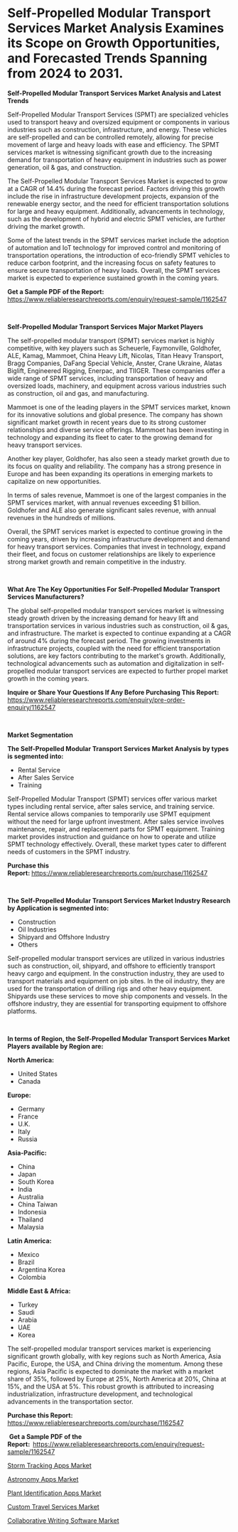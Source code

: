 <p><h1>Self-Propelled Modular Transport Services Market Analysis Examines its Scope on Growth Opportunities, and Forecasted Trends Spanning from 2024 to 2031.</h1></p><p><strong>Self-Propelled Modular Transport Services Market Analysis and Latest Trends</strong></p>
<p><p>Self-Propelled Modular Transport Services (SPMT) are specialized vehicles used to transport heavy and oversized equipment or components in various industries such as construction, infrastructure, and energy. These vehicles are self-propelled and can be controlled remotely, allowing for precise movement of large and heavy loads with ease and efficiency. The SPMT services market is witnessing significant growth due to the increasing demand for transportation of heavy equipment in industries such as power generation, oil & gas, and construction.</p><p>The Self-Propelled Modular Transport Services Market is expected to grow at a CAGR of 14.4% during the forecast period. Factors driving this growth include the rise in infrastructure development projects, expansion of the renewable energy sector, and the need for efficient transportation solutions for large and heavy equipment. Additionally, advancements in technology, such as the development of hybrid and electric SPMT vehicles, are further driving the market growth.</p><p>Some of the latest trends in the SPMT services market include the adoption of automation and IoT technology for improved control and monitoring of transportation operations, the introduction of eco-friendly SPMT vehicles to reduce carbon footprint, and the increasing focus on safety features to ensure secure transportation of heavy loads. Overall, the SPMT services market is expected to experience sustained growth in the coming years.</p></p>
<p><strong>Get a Sample PDF of the Report:&nbsp;</strong> <a href="https://www.reliableresearchreports.com/enquiry/request-sample/1162547">https://www.reliableresearchreports.com/enquiry/request-sample/1162547</a></p>
<p>&nbsp;</p>
<p><strong>Self-Propelled Modular Transport Services Major Market Players</strong></p>
<p><p>The self-propelled modular transport (SPMT) services market is highly competitive, with key players such as Scheuerle, Faymonville, Goldhofer, ALE, Kamag, Mammoet, China Heavy Lift, Nicolas, Titan Heavy Transport, Bragg Companies, DaFang Special Vehicle, Anster, Crane Ukraine, Alatas Biglift, Engineered Rigging, Enerpac, and TIIGER. These companies offer a wide range of SPMT services, including transportation of heavy and oversized loads, machinery, and equipment across various industries such as construction, oil and gas, and manufacturing.</p><p>Mammoet is one of the leading players in the SPMT services market, known for its innovative solutions and global presence. The company has shown significant market growth in recent years due to its strong customer relationships and diverse service offerings. Mammoet has been investing in technology and expanding its fleet to cater to the growing demand for heavy transport services.</p><p>Another key player, Goldhofer, has also seen a steady market growth due to its focus on quality and reliability. The company has a strong presence in Europe and has been expanding its operations in emerging markets to capitalize on new opportunities.</p><p>In terms of sales revenue, Mammoet is one of the largest companies in the SPMT services market, with annual revenues exceeding $1 billion. Goldhofer and ALE also generate significant sales revenue, with annual revenues in the hundreds of millions.</p><p>Overall, the SPMT services market is expected to continue growing in the coming years, driven by increasing infrastructure development and demand for heavy transport services. Companies that invest in technology, expand their fleet, and focus on customer relationships are likely to experience strong market growth and remain competitive in the industry.</p></p>
<p>&nbsp;</p>
<p><strong>What Are The Key Opportunities For Self-Propelled Modular Transport Services Manufacturers?</strong></p>
<p><p>The global self-propelled modular transport services market is witnessing steady growth driven by the increasing demand for heavy lift and transportation services in various industries such as construction, oil & gas, and infrastructure. The market is expected to continue expanding at a CAGR of around 4% during the forecast period. The growing investments in infrastructure projects, coupled with the need for efficient transportation solutions, are key factors contributing to the market's growth. Additionally, technological advancements such as automation and digitalization in self-propelled modular transport services are expected to further propel market growth in the coming years.</p></p>
<p><strong>Inquire or Share Your Questions If Any Before Purchasing This Report:</strong> <a href="https://www.reliableresearchreports.com/enquiry/pre-order-enquiry/1162547">https://www.reliableresearchreports.com/enquiry/pre-order-enquiry/1162547</a></p>
<p>&nbsp;</p>
<p><strong>Market Segmentation</strong></p>
<p><strong>The Self-Propelled Modular Transport Services Market Analysis by types is segmented into:</strong></p>
<p><ul><li>Rental Service</li><li>After Sales Service</li><li>Training</li></ul></p>
<p><p>Self-Propelled Modular Transport (SPMT) services offer various market types including rental service, after sales service, and training service. Rental service allows companies to temporarily use SPMT equipment without the need for large upfront investment. After sales service involves maintenance, repair, and replacement parts for SPMT equipment. Training market provides instruction and guidance on how to operate and utilize SPMT technology effectively. Overall, these market types cater to different needs of customers in the SPMT industry.</p></p>
<p><strong>Purchase this Report:&nbsp;</strong><a href="https://www.reliableresearchreports.com/purchase/1162547">https://www.reliableresearchreports.com/purchase/1162547</a></p>
<p>&nbsp;</p>
<p><strong>The Self-Propelled Modular Transport Services Market Industry Research by Application is segmented into:</strong></p>
<p><ul><li>Construction</li><li>Oil Industries</li><li>Shipyard and Offshore Industry</li><li>Others</li></ul></p>
<p><p>Self-propelled modular transport services are utilized in various industries such as construction, oil, shipyard, and offshore to efficiently transport heavy cargo and equipment. In the construction industry, they are used to transport materials and equipment on job sites. In the oil industry, they are used for the transportation of drilling rigs and other heavy equipment. Shipyards use these services to move ship components and vessels. In the offshore industry, they are essential for transporting equipment to offshore platforms.</p></p>
<p>&nbsp;</p>
<p><strong>In terms of Region, the Self-Propelled Modular Transport Services Market Players available by Region are:</strong></p>
<p>
    <p> <strong> North America: </strong>
        <ul>
            <li>United States</li>
            <li>Canada</li>
        </ul>
        </p> 
    <p> <strong> Europe: </strong>
        <ul>
            <li>Germany</li>
            <li>France</li>
            <li>U.K.</li>
            <li>Italy</li>
            <li>Russia</li>
        </ul>
        </p> 
    <p> <strong> Asia-Pacific: </strong>
        <ul>
            <li>China</li>
            <li>Japan</li>
            <li>South Korea</li>
            <li>India</li>
            <li>Australia</li>
            <li>China Taiwan</li>
            <li>Indonesia</li>
            <li>Thailand</li>
            <li>Malaysia</li>
        </ul>
        </p> 
    <p> <strong> Latin America: </strong>
        <ul>
            <li>Mexico</li>
            <li>Brazil</li>
            <li>Argentina Korea</li>
            <li>Colombia</li>
        </ul>
        </p> 
    <p> <strong> Middle East & Africa: </strong>
        <ul>
            <li>Turkey</li>
            <li>Saudi</li>
            <li>Arabia</li>
            <li>UAE</li>
            <li>Korea</li>
        </ul>
    </p>
    </p>
<p><p>The self-propelled modular transport services market is experiencing significant growth globally, with key regions such as North America, Asia Pacific, Europe, the USA, and China driving the momentum. Among these regions, Asia Pacific is expected to dominate the market with a market share of 35%, followed by Europe at 25%, North America at 20%, China at 15%, and the USA at 5%. This robust growth is attributed to increasing industrialization, infrastructure development, and technological advancements in the transportation sector.</p></p>
<p><strong>Purchase this Report: </strong><a href="https://www.reliableresearchreports.com/purchase/1162547">https://www.reliableresearchreports.com/purchase/1162547</a></p>
<p>&nbsp;<strong>Get a Sample PDF of the Report:&nbsp;&nbsp;</strong><a href="https://www.reliableresearchreports.com/enquiry/request-sample/1162547">https://www.reliableresearchreports.com/enquiry/request-sample/1162547</a></p>
<p><strong></strong></p>
<p><p><a href="https://medium.com/@johnsonlowe1974/storm-tracking-apps-market-share-evolution-and-market-growth-trends-2024-2031-912624675e58">Storm Tracking Apps Market</a></p><p><a href="https://medium.com/@johnsonlowe1974/astronomy-apps-market-competitive-analysis-market-trends-and-forecast-to-2031-4289982496d8">Astronomy Apps Market</a></p><p><a href="https://medium.com/@johnsonlowe1974/plant-identification-apps-market-size-market-outlook-and-market-forecast-2024-to-2031-f825c5be1a0b">Plant Identification Apps Market</a></p><p><a href="https://medium.com/@johnsonlowe1974/custom-travel-services-market-size-reveals-the-best-marketing-channels-in-global-industry-0351006a03c0">Custom Travel Services Market</a></p><p><a href="https://medium.com/@johnsonlowe1974/collaborative-writing-software-market-outlook-industry-overview-and-forecast-2024-to-2031-be92dc68678a">Collaborative Writing Software Market</a></p></p>